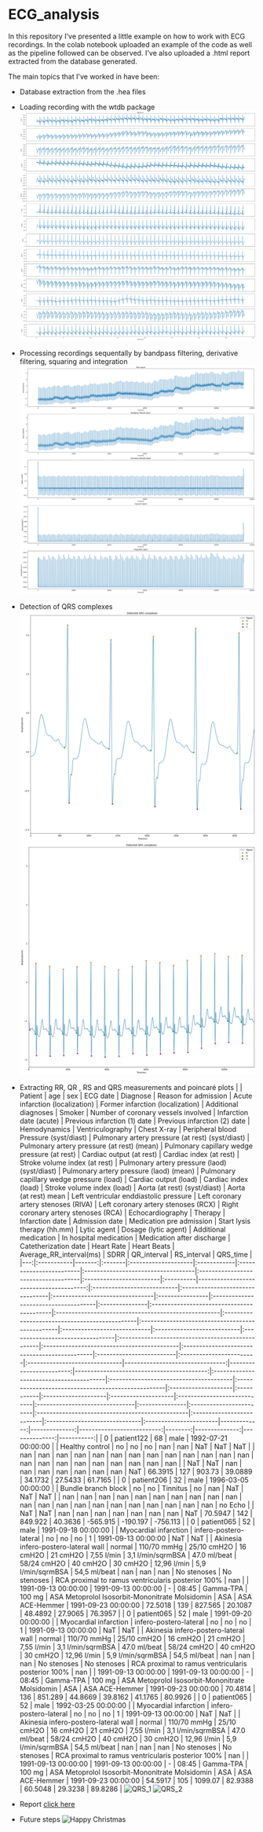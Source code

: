 # ECG_analysis

In this repository I've presented a little example on how to work with ECG recordings. In the colab notebook uploaded an example of the code as well as the pipeline followed can be observed. 
I've also uploaded a .html report extracted from the database generated.

The main topics that I've worked in have been:
* Database extraction from the .hea files
* Loading recording with the wtdb package
![Reading](example_of_recording_reading.png)
* Processing recordings sequentally by bandpass filtering, derivative filtering, squaring and integration
![Processing](example_steps.png)
* Detection of QRS complexes
![QRS_1](Example_of_QRS_detection.png)
![QRS_2](Example_of_QRS_detection_0.png)

* Extracting RR, QR , RS and QRS measurements and poincaré plots
|    | Patient    |    age |  sex   |  ECG date           |  Diagnose   |  Reason for admission   |  Acute infarction (localization)   |  Former infarction (localization)   |  Additional diagnoses   |  Smoker   |    Number of coronary vessels involved |  Infarction date (acute)   |  Previous infarction (1) date   |  Previous infarction (2) date   |  Hemodynamics   |  Ventriculography                    |  Chest X-ray   |  Peripheral blood Pressure (syst/diast)   |  Pulmonary artery pressure (at rest) (syst/diast)   |  Pulmonary artery pressure (at rest) (mean)   |  Pulmonary capillary wedge pressure (at rest)   |  Cardiac output (at rest)   |  Cardiac index (at rest)   |  Stroke volume index (at rest)   |  Pulmonary artery pressure (laod) (syst/diast)   |  Pulmonary artery pressure (laod) (mean)   |  Pulmonary capillary wedge pressure (load)   |  Cardiac output (load)   |  Cardiac index (load)   |  Stroke volume index (load)   |    Aorta (at rest) (syst/diast) |    Aorta (at rest) mean |    Left ventricular enddiastolic pressure |  Left coronary artery stenoses (RIVA)   |  Left coronary artery stenoses (RCX)   |  Right coronary artery stenoses (RCA)              |  Echocardiography   |  Therapy   |  Infarction date    |  Admission date     |  Medication pre admission   |  Start lysis therapy (hh.mm)   |  Lytic agent   |  Dosage (lytic agent)   |  Additional medication                          |  In hospital medication   |  Medication after discharge   | Catetherization date   |   Heart Rate |   Heart Beats |   Average_RR_interval(ms) |    SDRR |   QR_interval |   RS_interval |   QRS_time |
|---:|:-----------|-------:|:-------|:--------------------|:------------|:------------------------|:-----------------------------------|:------------------------------------|:------------------------|:----------|---------------------------------------:|:---------------------------|:--------------------------------|:--------------------------------|:----------------|:-------------------------------------|:---------------|:------------------------------------------|:----------------------------------------------------|:----------------------------------------------|:------------------------------------------------|:----------------------------|:---------------------------|:---------------------------------|:-------------------------------------------------|:-------------------------------------------|:---------------------------------------------|:-------------------------|:------------------------|:------------------------------|--------------------------------:|------------------------:|------------------------------------------:|:----------------------------------------|:---------------------------------------|:---------------------------------------------------|:--------------------|:-----------|:--------------------|:--------------------|:----------------------------|:-------------------------------|:---------------|:------------------------|:------------------------------------------------|:--------------------------|:------------------------------|:-----------------------|-------------:|--------------:|--------------------------:|--------:|--------------:|--------------:|-----------:|
|  0 | patient122 |     68 | male   | 1992-07-21 00:00:00 |             | Healthy control         | no                                 | no                                  | no                      | nan       |                                    nan | NaT                        | NaT                             | NaT                             |                 | nan                                  | nan            | nan                                       | nan                                                 | nan                                           | nan                                             | nan                         | nan                        | nan                              | nan                                              | nan                                        | nan                                          | nan                      | nan                     | nan                           |                             nan |                     nan |                                       nan | nan                                     | nan                                    | nan                                                | nan                 |            | NaT                 | NaT                 | nan                         | nan                            | nan            | nan                     | nan                                             | nan                       | nan                           | NaT                    |      66.3915 |           127 |                   903.73  | 39.0889 |       34.1732 |       27.5433 |    61.7165 |
|  0 | patient206 |     32 | male   | 1996-03-05 00:00:00 |             | Bundle branch block     | no                                 | no                                  | Tinnitus                | no        |                                    nan | NaT                        | NaT                             | NaT                             |                 | nan                                  | nan            | nan                                       | nan                                                 | nan                                           | nan                                             | nan                         | nan                        | nan                              | nan                                              | nan                                        | nan                                          | nan                      | nan                     | nan                           |                             nan |                     nan |                                       nan | nan                                     | nan                                    | nan                                                | no Echo             |            | NaT                 | NaT                 | nan                         | nan                            | nan            | nan                     | nan                                             | nan                       | nan                           | NaT                    |      70.5947 |           142 |                   849.922 | 40.3636 |     -565.915  |     -190.197  |  -756.113  |
|  0 | patient065 |     52 | male   | 1991-09-18 00:00:00 |             | Myocardial infarction   | infero-postero-lateral             | no                                  | no                      | no        |                                      1 | 1991-09-13 00:00:00        | NaT                             | NaT                             |                 | Akinesia infero-postero-lateral wall | normal         | 110/70 mmHg                               | 25/10 cmH2O                                         | 16 cmH2O                                      | 21 cmH2O                                        | 7,55 l/min                  | 3,1 l/min/sqrmBSA          | 47.0 ml/beat                     | 58/24 cmH2O                                      | 40 cmH2O                                   | 30 cmH2O                                     | 12,96 l/min              | 5,9 l/min/sqrmBSA       | 54,5 ml/beat                  |                             nan |                     nan |                                       nan | No stenoses                             | No stenoses                            | RCA proximal to ramus ventricularis posterior 100% | nan                 |            | 1991-09-13 00:00:00 | 1991-09-13 00:00:00 | -                           | 08:45                          | Gamma-TPA      | 100 mg                  | ASA Metoprolol Isosorbit-Mononitrate Molsidomin | ASA                       | ASA ACE-Hemmer                | 1991-09-23 00:00:00    |      72.5018 |           139 |                   827.565 | 20.1087 |       48.4892 |       27.9065 |    76.3957 |
|  0 | patient065 |     52 | male   | 1991-09-20 00:00:00 |             | Myocardial infarction   | infero-postero-lateral             | no                                  | no                      | no        |                                      1 | 1991-09-13 00:00:00        | NaT                             | NaT                             |                 | Akinesia infero-postero-lateral wall | normal         | 110/70 mmHg                               | 25/10 cmH2O                                         | 16 cmH2O                                      | 21 cmH2O                                        | 7,55 l/min                  | 3,1 l/min/sqrmBSA          | 47.0 ml/beat                     | 58/24 cmH2O                                      | 40 cmH2O                                   | 30 cmH2O                                     | 12,96 l/min              | 5,9 l/min/sqrmBSA       | 54,5 ml/beat                  |                             nan |                     nan |                                       nan | No stenoses                             | No stenoses                            | RCA proximal to ramus ventricularis posterior 100% | nan                 |            | 1991-09-13 00:00:00 | 1991-09-13 00:00:00 | -                           | 08:45                          | Gamma-TPA      | 100 mg                  | ASA Metoprolol Isosorbit-Mononitrate Molsidomin | ASA                       | ASA ACE-Hemmer                | 1991-09-23 00:00:00    |      70.4814 |           136 |                   851.289 | 44.8669 |       39.8162 |       41.1765 |    80.9926 |
|  0 | patient065 |     52 | male   | 1992-03-25 00:00:00 |             | Myocardial infarction   | infero-postero-lateral             | no                                  | no                      | no        |                                      1 | 1991-09-13 00:00:00        | NaT                             | NaT                             |                 | Akinesia infero-postero-lateral wall | normal         | 110/70 mmHg                               | 25/10 cmH2O                                         | 16 cmH2O                                      | 21 cmH2O                                        | 7,55 l/min                  | 3,1 l/min/sqrmBSA          | 47.0 ml/beat                     | 58/24 cmH2O                                      | 40 cmH2O                                   | 30 cmH2O                                     | 12,96 l/min              | 5,9 l/min/sqrmBSA       | 54,5 ml/beat                  |                             nan |                     nan |                                       nan | No stenoses                             | No stenoses                            | RCA proximal to ramus ventricularis posterior 100% | nan                 |            | 1991-09-13 00:00:00 | 1991-09-13 00:00:00 | -                           | 08:45                          | Gamma-TPA      | 100 mg                  | ASA Metoprolol Isosorbit-Mononitrate Molsidomin | ASA                       | ASA ACE-Hemmer                | 1991-09-23 00:00:00    |      54.5917 |           105 |                  1099.07  | 82.9388 |       60.5048 |       29.3238 |    89.8286 |
![QRS_1](Example_poincaré_1.png)
![QRS_2](Example_poincaré_2.png)
* Report
[click here](DB_analysis.html)
* Future steps
![Happy Christmas](Christmas.png)
